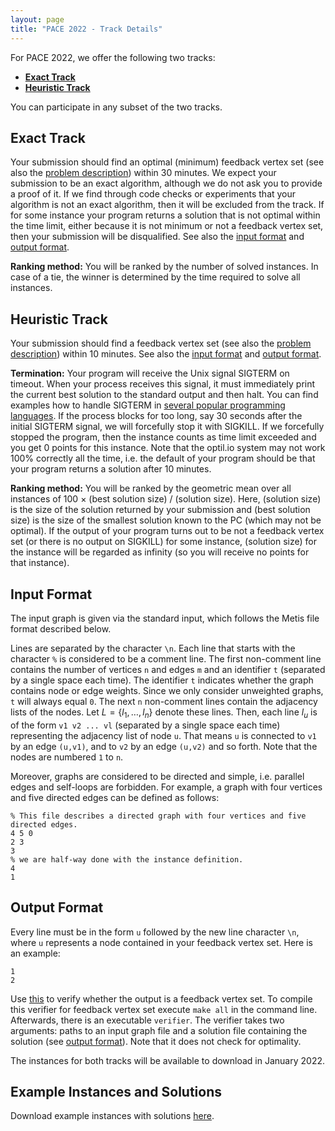 ```yaml
---
layout: page 
title: "PACE 2022 - Track Details"
---
```


For PACE 2022, we offer the following two tracks:

- [**Exact Track**](#exact-track)
- [**Heuristic Track**](#heuristic-track)

You can participate in any subset of the two tracks.

## Exact Track

Your submission should find an optimal (minimum) feedback vertex set (see also the [problem description](/2022/directed-fvs/)) within 30 minutes.
We expect your submission to be an exact algorithm, although we do not ask you to provide a proof of it. If we find through code checks or experiments that your algorithm is not an exact algorithm, then it will be excluded from the track.
If for some instance your program returns a solution that is not optimal within the time limit, either because it is not minimum or not a feedback vertex set, then your submission will be disqualified. 
See also the [input format](#input-format) and [output format](#output-format).

**Ranking method:**
You will be ranked by the number of solved instances.
In case of a tie, the winner is determined by the time required to solve all instances.



## Heuristic Track

Your submission should find a feedback vertex set (see also the [problem description](/2022/directed-fvs/)) within 10 minutes.
See also the [input format](#input-format) and [output format](#output-format).

**Termination:**
Your program will receive the Unix signal SIGTERM on timeout.
When your process receives this signal, it must immediately print the current best solution to the standard output and then halt.
You can find examples how to handle SIGTERM in [several popular programming languages](https://www.optil.io/optilion/help/signals).
If the process blocks for too long, say 30 seconds after the initial SIGTERM signal, we will forcefully stop it with SIGKILL.
If we forcefully stopped the program, then the instance counts as time limit exceeded and you get 0 points for this instance.
Note that the optil.io system may not work 100% correctly all the time, i.e. the default of your program should be that your program returns a solution after 10 minutes.

**Ranking method:**
You will be ranked by the geometric mean over all instances of 100 × (best solution size) / (solution size).
Here, (solution size) is the size of the solution returned by your submission and (best solution size) is the size of the smallest solution known to the PC (which may not be optimal).
If the output of your program turns out to be not a feedback vertex set (or there is no output on SIGKILL) for some instance, (solution size) for the instance will be regarded as infinity (so you will receive no points for that instance).


## Input Format

The input graph is given via the standard input, which follows the Metis file format described below.

Lines are separated by the character `\n`. Each line that starts with the character `%` is considered to be a comment line.
The first non-comment line contains the number of vertices `n` and edges `m` and an identifier `t` (separated by a single space each time). The identifier `t` indicates whether the graph
contains node or edge weights. Since we only consider unweighted graphs, `t` will always equal `0`.
The next `n` non-comment lines contain the adjacency lists of the nodes. Let $L = \{l_1, \ldots, l_n\}$ denote these lines.
Then, each line $l_u$ is of the form `v1 v2 ... vl` (separated by a single space each time) representing the adjacency list of node `u`. That means `u` is connected to `v1` by an edge `(u,v1)`, and to `v2` by an edge `(u,v2)` and so forth.  Note that the nodes are numbered `1` to `n`.

Moreover, graphs are considered to be directed and simple, i.e. parallel edges and self-loops are forbidden.
For example, a graph with four vertices and five directed edges can be defined as follows:

```
% This file describes a directed graph with four vertices and five directed edges.
4 5 0
2 3
3
% we are half-way done with the instance definition.
4
1
```

## Output Format 
Every line must be in the form `u` followed by the new line character `\n`, where `u` represents a node contained in your feedback vertex set. Here is an example:

```
1
2
```

Use [this](/2022/verifier.tar.gz) to verify whether the output is a feedback vertex set.
To compile this verifier for feedback vertex set execute `make all` in the command line.
Afterwards, there is an executable `verifier`.
The verifier takes two arguments: paths to an input graph file and a solution file containing the solution (see [output format](#output-format)).
Note that it does not check for optimality.


The instances for both tracks will be available to download in January 2022. <!--Download the instances [here](https://).-->

## Example Instances and Solutions 
<!--[>TODO update<]-->
<!--There are 200 instances, labeled heur001.gr to heur200.gr.-->
<!--The instances are ordered lexicographically by non-decreasing $(n,m)$ where $n$ is the number of vertices and $m$ is the number of edges.-->
<!--The odd instances are public and the even instances are private.-->
<!--Instances heur001.gr to heur170.gr have graph size ($n + m$) at most one million.-->
<!--The largest instance does not exceed size five million.-->
<!--For every instance, the number of vertices is at most two million and there are at least 100 instances in which the number of vertices is at most 1,000.-->
<!--See below for the distribution of instance sizes.-->


Download example instances with solutions [here](/2022/examples.tar.gz).



